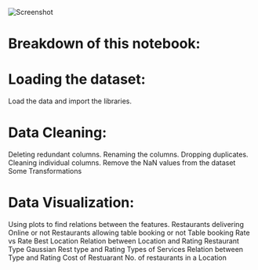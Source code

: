 ![Screenshot](thebridgechronicle_2021-02_5fe97c2f-8c88-41b9-aeae-7cf314dce724_zomato_1200x600.avif)

# Breakdown of this notebook:
# Loading the dataset: 
Load the data and import the libraries.
# Data Cleaning:
Deleting redundant columns.
Renaming the columns.
Dropping duplicates.
Cleaning individual columns.
Remove the NaN values from the dataset
Some Transformations

# Data Visualization: 
Using plots to find relations between the features.
Restaurants delivering Online or not
Restaurants allowing table booking or not
Table booking Rate vs Rate
Best Location
Relation between Location and Rating
Restaurant Type
Gaussian Rest type and Rating
Types of Services
Relation between Type and Rating
Cost of Restuarant
No. of restaurants in a Location
